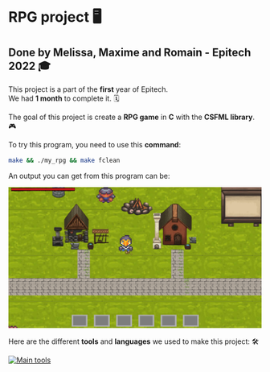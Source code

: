 # RPG project :desktop_computer:

## Done by Melissa, Maxime and Romain - Epitech 2022 :mortar_board:

This project is a part of the **first** year of Epitech. <br>
We had **1 month** to complete it. :spiral_calendar: <br>

The goal of this project is create a **RPG game** in **C** with the **CSFML library**. :video_game:<br>

To try this program, you need to use this **command**: <br>

```bash
make && ./my_rpg && make fclean
```

An output you can get from this program can be:

![gameplay.png](assets/screenshot_game.png)

Here are the different **tools** and **languages** we used to make this project: :hammer_and_wrench:

[![Main tools](https://skillicons.dev/icons?i=c,vscode,github,md&perline=9)](https://github.com/tandpfun/skill-icons)